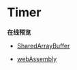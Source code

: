 # Timer

**在线预览**

+ [SharedArrayBuffer](https://prodigy99.github.io/timer/static/timer/index.html)


+ [webAssembly](https://prodigy99.github.io/timer/static/timer-wasm/index.html)